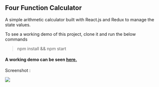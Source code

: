 ## Four Function Calculator

A simple arithmetic calculator built with React.js and Redux to manage the state values.

To see a working demo of this project, clone it and run the below commands
>npm install &&
>npm start

#### A working demo can be seen [here.](https://fourfunctioncalculator-react.herokuapp.com/)

Screenshot :


![](https://user-images.githubusercontent.com/46883706/56916594-e63fd780-6ad6-11e9-84de-634fd5ab96ab.PNG)

